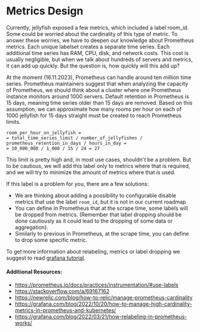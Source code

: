 # Metrics Design

Currently, jellyfish exposed a few metrics, which included a label room_id.
Some could be worried about the cardinality of this type of metric.
To answer these worries, we have to deepen our knowledge about Prometheus metrics.
Each unique labelset creates a separate time series.
Each additional time series has RAM, CPU, disk, and network costs.
This cost is usually negligible, but when we talk about hundreds of servers and metrics, it can add up quickly.
But the question is, how quickly will this add up? 

At the moment (16.11.2023), Prometheus can handle around ten million time series.
Prometheus maintainers suggest that when analyzing the capacity of Prometheus, we should think about a cluster where one Prometheus instance monitors around 1000 servers.
Default retention in Prometheus is 15 days, meaning time series older than 15 days are removed.
Based on this assumption, we can approximate how many rooms per hour on each of 1000 jellyfish for 15 days straight must be created to reach Prometheus limits.

```
room_per_hour_on_jellyfish =
= total_time_series_limit / number_of_jellyfishes / prometheus_retention_in_days / hours_in_day = 
= 10_000_000 / 1_000 / 15 / 24 = 27
``` 

This limit is pretty high and, in most use cases, shouldn't be a problem. 
But to be cautious, we will add this label only to metrics where that is required, and we will try to minimize the amount of metrics where that is used.

If this label is a problem for you, there are a few solutions:
- We are thinking about adding a possibility to configurable disable metrics that use the label `room_id`, but it is not in our current roadmap
- You can define in Prometheus that at the scrape time, some labels will be dropped from metrics. (Remember that label dropping should be done cautiously as it could lead to the dropping of some data or aggregation).
- Similarly to previous in Prometheus, at the scrape time, you can define to drop some specific metric.

To get more information about relabeling, metrics or label dropping we suggest to read [grafana tutorial](https://grafana.com/docs/grafana-cloud/cost-management-and-billing/reduce-costs/metrics-costs/client-side-filtering/).


#### Additional Resources:

- https://prometheus.io/docs/practices/instrumentation/#use-labels
- https://stackoverflow.com/a/69167162
- https://newrelic.com/blog/how-to-relic/manage-prometheus-cardinality
- https://grafana.com/blog/2022/10/20/how-to-manage-high-cardinality-metrics-in-prometheus-and-kubernetes/
- https://grafana.com/blog/2022/03/21/how-relabeling-in-prometheus-works/